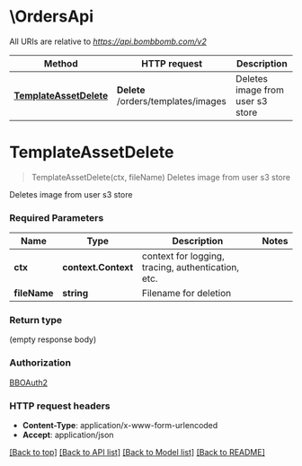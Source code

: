 # \OrdersApi

All URIs are relative to *https://api.bombbomb.com/v2*

Method | HTTP request | Description
------------- | ------------- | -------------
[**TemplateAssetDelete**](OrdersApi.md#TemplateAssetDelete) | **Delete** /orders/templates/images | Deletes image from user s3 store


# **TemplateAssetDelete**
> TemplateAssetDelete(ctx, fileName)
Deletes image from user s3 store

Deletes image from user s3 store

### Required Parameters

Name | Type | Description  | Notes
------------- | ------------- | ------------- | -------------
 **ctx** | **context.Context** | context for logging, tracing, authentication, etc.
  **fileName** | **string**| Filename for deletion | 

### Return type

 (empty response body)

### Authorization

[BBOAuth2](../README.md#BBOAuth2)

### HTTP request headers

 - **Content-Type**: application/x-www-form-urlencoded
 - **Accept**: application/json

[[Back to top]](#) [[Back to API list]](../README.md#documentation-for-api-endpoints) [[Back to Model list]](../README.md#documentation-for-models) [[Back to README]](../README.md)

